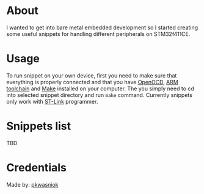 # About
I wanted to get into bare metal embedded development so I started creating some useful snippets for handling different peripherals on STM32f411CE.

# Usage
To run snippet on your own device, first you need to make sure that everything is properly connected and that you have [OpenOCD](https://openocd.org/), [ARM toolchain](https://developer.arm.com/Tools%20and%20Software/GNU%20Toolchain) and [Make](https://www.gnu.org/software/make/) installed on your computer. The you simply need to cd into selected snippet directory and run `make` command.
Currently snippets only work with [ST-Link](https://www.st.com/en/development-tools/st-link-v2.html) programmer.

# Snippets list
TBD

# Credentials
Made by: [pkwasniok](https://github.com/pkwasniok)